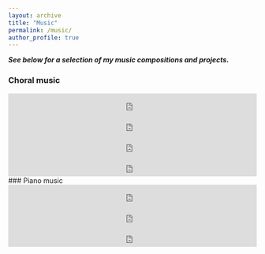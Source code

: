 ```yaml
---
layout: archive
title: "Music"
permalink: /music/
author_profile: true
---
```

**_See below for a selection of my music compositions and projects._**

### Choral music
<iframe style="border: 0; width: 100%; height: 42px;" src="https://bandcamp.com/EmbeddedPlayer/album=929123954/size=small/bgcol=ffffff/linkcol=333333/track=4032077148/transparent=true/" seamless><a href="http://solomonfentonmiller.bandcamp.com/album/compositions-for-voice">Compositions for Voice by Solomon Fenton-Miller</a></iframe>
<iframe style="border: 0; width: 100%; height: 42px;" src="https://bandcamp.com/EmbeddedPlayer/album=929123954/size=small/bgcol=ffffff/linkcol=333333/track=1907566479/transparent=true/" seamless><a href="http://solomonfentonmiller.bandcamp.com/album/compositions-for-voice">Compositions for Voice by Solomon Fenton-Miller</a></iframe>
<iframe style="border: 0; width: 100%; height: 42px;" src="https://bandcamp.com/EmbeddedPlayer/album=929123954/size=small/bgcol=ffffff/linkcol=333333/track=2813651941/transparent=true/" seamless><a href="http://solomonfentonmiller.bandcamp.com/album/compositions-for-voice">Compositions for Voice by Solomon Fenton-Miller</a></iframe>
<iframe style="border: 0; width: 100%; height: 42px;" src="https://bandcamp.com/EmbeddedPlayer/album=929123954/size=small/bgcol=ffffff/linkcol=333333/track=432555963/transparent=true/" seamless><a href="http://solomonfentonmiller.bandcamp.com/album/compositions-for-voice">Compositions for Voice by Solomon Fenton-Miller</a></iframe>
### Piano music
<iframe style="border: 0; width: 100%; height: 42px;" src="https://bandcamp.com/EmbeddedPlayer/album=3463187714/size=small/bgcol=ffffff/linkcol=333333/track=412382520/transparent=true/" seamless><a href="http://solomonfentonmiller.bandcamp.com/album/compositions-for-piano">Compositions for Piano by Solomon Fenton-Miller</a></iframe>
<iframe style="border: 0; width: 100%; height: 42px;" src="https://bandcamp.com/EmbeddedPlayer/album=3463187714/size=small/bgcol=ffffff/linkcol=333333/track=620175158/transparent=true/" seamless><a href="http://solomonfentonmiller.bandcamp.com/album/compositions-for-piano">Compositions for Piano by Solomon Fenton-Miller</a></iframe>
<iframe style="border: 0; width: 100%; height: 42px;" src="https://bandcamp.com/EmbeddedPlayer/album=3463187714/size=small/bgcol=ffffff/linkcol=333333/track=3362727244/transparent=true/" seamless><a href="http://solomonfentonmiller.bandcamp.com/album/compositions-for-piano">Compositions for Piano by Solomon Fenton-Miller</a></iframe>
